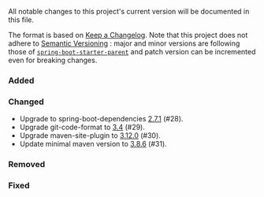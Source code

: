 All notable changes to this project's current version will be documented in this file.

The format is based on [Keep a Changelog](https://keepachangelog.com/en/1.0.0/). Note that
this project does not adhere to [Semantic Versioning](https://semver.org/spec/v2.0.0.html)
: major and minor versions are following those of
[`spring-boot-starter-parent`](https://spring.io/projects/spring-boot) and patch version
can be incremented even for breaking changes.

### Added

### Changed

- Upgrade to spring-boot-dependencies
  [2.7.1](https://github.com/spring-projects/spring-boot/releases/tag/v2.7.1) (#28).
- Upgrade git-code-format to [3.4](https://github.com/Cosium/git-code-format-maven-plugin) (#29).
- Upgrade maven-site-plugin to [3.12.0](https://blogs.apache.org/maven/entry/apache-maven-site-plugin-version4) (#30).
- Update minimal maven version to [3.8.6](https://maven.apache.org/docs/3.8.6/release-notes.html) (#31).

### Removed

### Fixed
